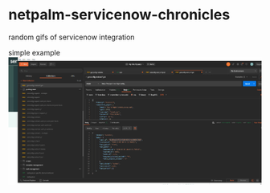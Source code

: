 # netpalm-servicenow-chronicles
random gifs of servicenow integration

simple example
![netpalm bdi](/netpalm_servicenow_self_service.gif)
